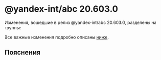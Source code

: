 # @yandex-int/abc 20.603.0

<!-- ЧЕЛОВЕЧЕСКОЕ ВСТУПЛЕНИЕ -->

Изменения, вошедшие в релиз @yandex-int/abc 20.603.0, разделены на группы:

Все важные изменения подробно описаны [ниже](#Пояснения).

## Пояснения

